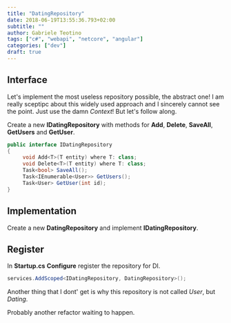 ```yaml
---
title: "DatingRepository"
date: 2018-06-19T13:55:36.793+02:00
subtitle: ""
author: Gabriele Teotino
tags: ["c#", "webapi", "netcore", "angular"]
categories: ["dev"]
draft: true
---
```


## Interface

Let's implement the most useless repository possible, the abstract one! I am really sceptipc about this widely used approach and I sincerely cannot see the point. Just use the damn *Context*! But let's follow along.

Create a new **IDatingRepository** with methods for **Add**, **Delete**, **SaveAll**, **GetUsers** and **GetUser**.

```cs
public interface IDatingRepository
{
     void Add<T>(T entity) where T: class;
     void Delete<T>(T entity) where T: class;
     Task<bool> SaveAll();
     Task<IEnumerable<User>> GetUsers();
     Task<User> GetUser(int id);
}
```

## Implementation

Create a new **DatingRepository** and implement **IDatingRepository**.

## Register

In **Startup.cs** **Configure** register the repository for DI.

```cs
services.AddScoped<IDatingRepository, DatingRepository>();
```

Another thing that I dont' get is why this repository is not called *User*, but *Dating*.

Probably another refactor waiting to happen.

